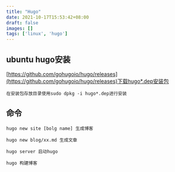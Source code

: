 ```yaml
---
title: "Hugo"
date: 2021-10-17T15:53:42+08:00
draft: false 
images: []
tags: ['linux', 'hugo']
---
```


## ubuntu hugo安装

[https://github.com/gohugoio/hugo/releases](https://github.com/gohugoio/hugo/releases)下载hugo*.dep安装包

```在安装包存放目录使用sudo dpkg -i hugo*.dep进行安装```

## 命令

```hugo new site [bolg name] 生成博客```

```hugo new blog/xx.md 生成文章```

```hugo server 启动hugo```

```hugo 构建博客```

